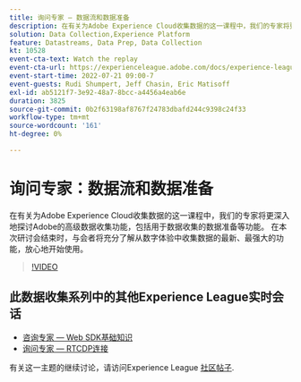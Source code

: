 ```yaml
---
title: 询问专家 — 数据流和数据准备
description: 在有关为Adobe Experience Cloud收集数据的这一课程中，我们的专家将更深入地探讨Adobe的高级数据收集功能，包括用于数据收集的数据准备等功能。 在本次研讨会结束时，与会者将充分了解从数字体验中收集数据的最新、最强大的功能，放心地开始使用。
solution: Data Collection,Experience Platform
feature: Datastreams, Data Prep, Data Collection
kt: 10528
event-cta-text: Watch the replay
event-cta-url: https://experienceleague.adobe.com/docs/experience-league-live-events/events/episodes/exl-live-episode-07-21-22.html?lang=en
event-start-time: 2022-07-21 09:00-7
event-guests: Rudi Shumpert, Jeff Chasin, Eric Matisoff
exl-id: ab5121f7-3e92-48a7-8bcc-a4456a4eab6e
duration: 3825
source-git-commit: 0b2f63198af8767f24783dbafd244c9398c24f33
workflow-type: tm+mt
source-wordcount: '161'
ht-degree: 0%

---
```


# 询问专家：数据流和数据准备

在有关为Adobe Experience Cloud收集数据的这一课程中，我们的专家将更深入地探讨Adobe的高级数据收集功能，包括用于数据收集的数据准备等功能。 在本次研讨会结束时，与会者将充分了解从数字体验中收集数据的最新、最强大的功能，放心地开始使用。

>[!VIDEO](https://video.tv.adobe.com/v/345342/?quality=12&learn=on)

## 此数据收集系列中的其他Experience League实时会话

* [咨询专家 — Web SDK基础知识](exl-live-episode-05-26-22.md)
* [询问专家 — RTCDP连接](exl-live-episode-06-23-22.md)

有关这一主题的继续讨论，请访问Experience League [社区帖子](https://experienceleaguecommunities.adobe.com/t5/adobe-experience-platform/aep-community-qna-coffee-break-7-21-22-10-30am-pt-adobe/td-p/461503).

